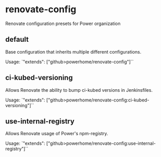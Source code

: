 # renovate-config
Renovate configuration presets for Power organization

## default
Base configuration that inherits multiple different configurations.

Usage: `"extends": ["github>powerhome/renovate-config"]``

## ci-kubed-versioning
Allows Renovate the ability to bump ci-kubed versions in Jenkinsfiles.

Usage: `"extends": ["github>powerhome/renovate-config:ci-kubed-versioning"]``

## use-internal-registry
Allows Renovate usage of Power's npm-registry.

Usage: `"extends": ["github>powerhome/renovate-config:use-internal-registry"]``
